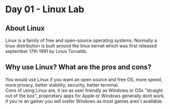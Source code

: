 # Day 01 - Linux Lab

## About Linux
Linux is a family of free and open-source operating systems. Normally a linux distribution is built around the linux kernel which was first released september 17th 1991 by Linus Torvalds.

## Why use Linux? What are the pros and cons?  
You would use Linux if you want an open source and free OS, more speed, more privacy, better stability, security, better terminal.      
Cons of using Linux are, it isn as user friendly as Windows or OSx "straight out of the box", proprietary apps for Apple or Windows generally     dont work, if you´re an gamer you will orefer Windows as most games aren´t available.    